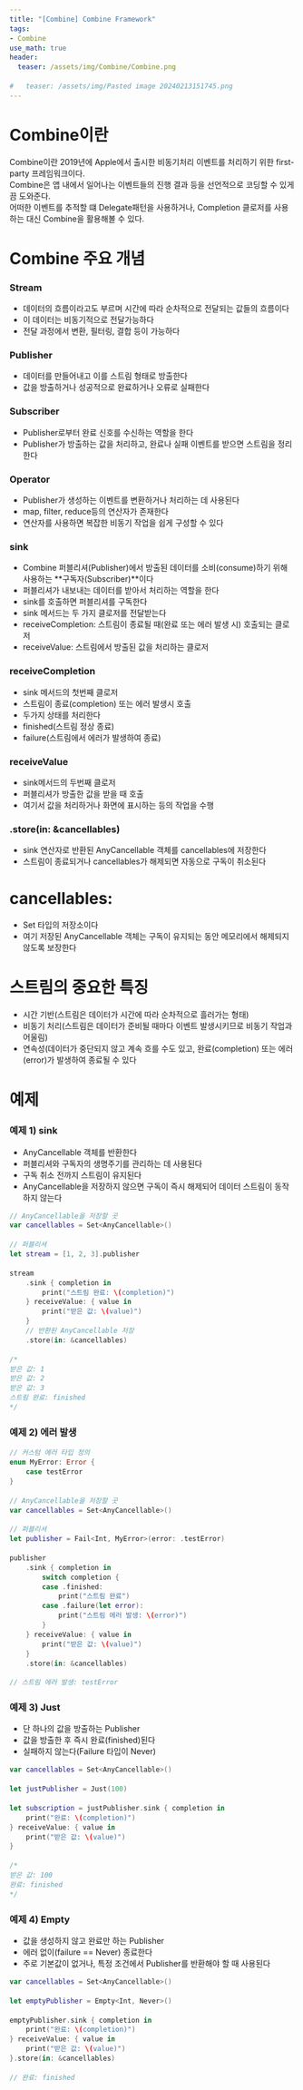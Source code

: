 ```yaml
---
title: "[Combine] Combine Framework"
tags: 
- Combine
use_math: true
header: 
  teaser: /assets/img/Combine/Combine.png

#   teaser: /assets/img/Pasted image 20240213151745.png
---
```



<!-- https://medium.com/harrythegreat/swift-combine-입문하기-가이드-1-525ccb94af57 -->
<!-- https://velog.io/@newon-seoul/Combine-을-정리해보았습니다.-기초편 -->
# Combine이란
Combine이란 2019년에 Apple에서 출시한 비동기처리 이벤트를 처리하기 위한 first-party 프레임워크이다.  
Combine은 앱 내에서 일어나는 이벤트들의 진행 결과 등을 선언적으로 코딩할 수 있게끔 도와준다.  
어떠한 이벤트를 추적할 떄 Delegate패턴을 사용하거나, Completion 클로저를 사용하는 대신 Combine을 활용해볼 수 있다.

# Combine 주요 개념
### Stream
- 데이터의 흐름이라고도 부르며 시간에 따라 순차적으로 전달되는 값들의 흐름이다
- 이 데이터는 비동기적으로 전달가능하다
- 전달 과정에서 변환, 필터링, 결합 등이 가능하다

### Publisher
- 데이터를 만들어내고 이를 스트림 형태로 방출한다
- 값을 방출하거나 성공적으로 완료하거나 오류로 실패한다

### Subscriber
- Publisher로부터 완료 신호를 수신하는 역할을 한다
- Publisher가 방출하는 값을 처리하고, 완료나 실패 이벤트를 받으면 스트림을 정리한다

### Operator
- Publisher가 생성하는 이벤트를 변환하거나 처리하는 데 사용된다
- map, filter, reduce등의 연산자가 존재한다
- 연산자를 사용하면 복잡한 비동기 작업을 쉽게 구성할 수 있다

### sink
 - Combine 퍼블리셔(Publisher)에서 방출된 데이터를 소비(consume)하기 위해 사용하는 **구독자(Subscriber)**이다
 - 퍼블리셔가 내보내는 데이터를 받아서 처리하는 역할을 한다
 - sink를 호출하면 퍼블리셔를 구독한다
 - sink 메서드는 두 가지 클로저를 전달받는다
 - receiveCompletion: 스트림이 종료될 때(완료 또는 에러 발생 시) 호출되는 클로저
 - receiveValue: 스트림에서 방출된 값을 처리하는 클로저

### receiveCompletion
- sink 메서드의 첫번째 클로저
- 스트림이 종료(completion) 또는 에러 발생시 호출
- 두가지 상태를 처리한다
- finished(스트림 정상 종료)
- failure(스트림에서 에러가 발생하여 종료)
 
### receiveValue
- sink메서드의 두번째 클로저
- 퍼블리셔가 방출한 값을 받을 때 호출
- 여기서 값을 처리하거나 화면에 표시하는 등의 작업을 수행

### .store(in: &cancellables)
- sink 연산자로 반환된 AnyCancellable 객체를 cancellables에 저장한다
- 스트림이 종료되거나 cancellables가 해제되면 자동으로 구독이 취소된다
 
# cancellables:
- Set<AnyCancellable> 타입의 저장소이다
- 여기 저장된 AnyCancellable 객체는 구독이 유지되는 동안 메모리에서 해제되지 않도록 보장한다

# 스트림의 중요한 특징
- 시간 기반(스트림은 데이터가 시간에 따라 순차적으로 흘러가는 형태)
- 비동기 처리(스트림은 데이터가 준비될 때마다 이벤트 발생시키므로 비동기 작업과 어울림)
- 연속성(데이터가 중단되지 않고 계속 흐를 수도 있고, 완료(completion) 또는 에러(error)가 발생하여 종료될 수 있다

# 예제

### 예제 1) sink
- AnyCancellable 객체를 반환한다
- 퍼블리셔와 구독자의 생명주기를 관리하는 데 사용된다
- 구독 취소 전까지 스트림이 유지된다
- AnyCancellable을 저장하지 않으면 구독이 즉시 해제되어 데이터 스트림이 동작하지 않는다  

```swift
// AnyCancellable을 저장할 곳
var cancellables = Set<AnyCancellable>()
        
// 퍼블리셔
let stream = [1, 2, 3].publisher

stream
    .sink { completion in
        print("스트림 완료: \(completion)")
    } receiveValue: { value in
        print("받은 값: \(value)")
    }
    // 반환된 AnyCancellable 저장
    .store(in: &cancellables)

/*
받은 값: 1
받은 값: 2
받은 값: 3
스트림 완료: finished
*/
```
### 예제 2) 에러 발생
```swift
// 커스텀 에러 타입 정의
enum MyError: Error {
    case testError
}

// AnyCancellable을 저장할 곳
var cancellables = Set<AnyCancellable>()

// 퍼블리셔
let publisher = Fail<Int, MyError>(error: .testError)

publisher
    .sink { completion in
        switch completion {
        case .finished:
            print("스트림 완료")
        case .failure(let error):
            print("스트림 에러 발생: \(error)")
        }
    } receiveValue: { value in
        print("받은 값: \(value)")
    }
    .store(in: &cancellables)

// 스트림 에러 발생: testError
```

### 예제 3) Just
- 단 하나의 값을 방출하는 Publisher
- 값을 방출한 후 즉시 완료(finished)된다
- 실패하지 않는다(Failure 타입이 Never)  

```swift
var cancellables = Set<AnyCancellable>()
        
let justPublisher = Just(100)

let subscription = justPublisher.sink { completion in
    print("완료: \(completion)")
} receiveValue: { value in
    print("받은 값: \(value)")
}

/*
받은 값: 100
완료: finished
*/
```

### 예제 4) Empty
- 값을 생성하지 않고 완료만 하는 Publisher  
- 에러 없이(failure == Never) 종료한다
- 주로 기본값이 없거나, 특정 조건에서 Publisher를 반환해야 할 때 사용된다  

```swift
var cancellables = Set<AnyCancellable>()
        
let emptyPublisher = Empty<Int, Never>()

emptyPublisher.sink { completion in
    print("완료: \(completion)")
} receiveValue: { value in
    print("받은 값: \(value)")
}.store(in: &cancellables)

// 완료: finished
```











<!-- 
# 예시
- URLSession.shared.dataTask { }를 사용하면 completion()을 써야하고 class - delegate를 적용하는 상황들이 직관적이지 않고  조금만 복잡해져도 스파게티 코드가 될 수 있다.

![alt text](/assets/img/Combine.png)


 Combine은 정리하자면  
 Publisher라는 이벤트 반응 전송기계  
 Subscriber라는 이벤트 수집기계  
 이 두개를 연결해주는 프레임워크이다.  
   

Subscriber 는 Publisher 에게 데이터를 받기만 하는 일방향적 관계이며,  
Subscriber 가 Publisher 에게 요청할 수 있는것은 데이터를 달라는 요청만 할 수 있다.
<br/><br/>
  
  
Publisher 는 Subscriber 에게 데이터를 전달할 때, 바로 전달할 수도 있지만  
Operator 를 활용해서, 데이터를 가공해서 줄 수 있다.
<br/><br/>
  
Operator 는 Swift 에서 일상적으로 쓰는 메소드들인  
map, flatMap, compactMap, filter 등의 이름을 따서 만든 메소드들로, 이름과 유사한 기능들을 제공한다.
<br/><br/>

더 쉽게 말하자면  
Publisher 는 데이터를 전송만 담당,  
Subscriber 는 데이터 수신만 담당  
Operator 는 Publisher 가 데이터 전송할 때, 중간에 수정하는 역할이다.
<br/><br/>
  


# 코드 예시


```swift

``

```swift
import UIKit
import Combine

// publisher 생성: [1, 2, 3]이라는 이벤트를 즉각적으로 보내겠다
var myIntArrayPublisher: Publishers.Sequence<[Int], Never> = [1, 2, 3].publisher

// 퍼블리셔에 대한 구독을 시작한다.
// 'sink' 메서드를 사용하여 퍼블리셔의 값을 수신하고 처리한다
myIntArrayPublisher.sink(receiveCompletion: { completion in
    switch completion {
    case .finished:
        print("완료")
    case .failure(let error):
        print("error: \(error)")
    }
}, receiveValue: { receivedValue in
     print("값을 받았다: \(receivedValue)")
})
``` -->
